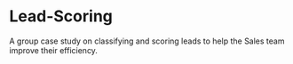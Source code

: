 # Lead-Scoring
A group case study on classifying and scoring leads to help the Sales team improve their efficiency.
